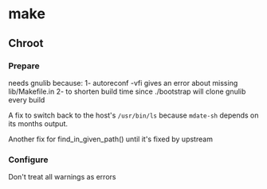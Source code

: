 # make

## Chroot

### Prepare
needs gnulib because:
  1- autoreconf -vfi gives an error about missing lib/Makefile.in
  2- to shorten build time since ./bootstrap will clone gnulib every build

A fix to switch back to the host's `/usr/bin/ls` because `mdate-sh` depends on
its months output.

Another fix for find_in_given_path() until it's fixed by upstream

### Configure
Don't treat all warnings as errors
